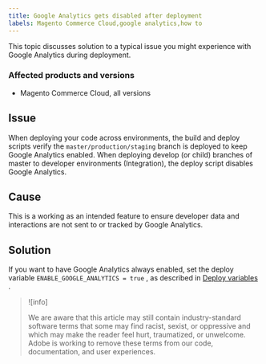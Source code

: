 ```yaml
---
title: Google Analytics gets disabled after deployment
labels: Magento Commerce Cloud,google analytics,how to
---
```


This topic discusses solution to a typical issue you might experience with Google Analytics during deployment.

### Affected products and versions

* Magento Commerce Cloud, all versions

<h2 id="google-analytics-disables-when-deployed">Issue</h2>

When deploying your code across environments, the build and deploy scripts verify the `master/production/staging` branch is deployed to keep Google Analytics enabled. When deploying develop (or child) branches of master to developer environments (Integration), the deploy script disables Google Analytics.

## Cause

This is a working as an intended feature to ensure developer data and interactions are not sent to or tracked by Google Analytics.

## Solution

If you want to have Google Analytics always enabled, set the deploy variable `ENABLE_GOOGLE_ANALYTICS = true` , as described in [Deploy variables](https://devdocs.magento.com/guides/v2.3/cloud/env/variables-deploy.html#enable_google_analytics) .

>![info]
>
>We are aware that this article may still contain industry-standard software terms that some may find racist, sexist, or oppressive and which may make the reader feel hurt, traumatized, or unwelcome. Adobe is working to remove these terms from our code, documentation, and user experiences.